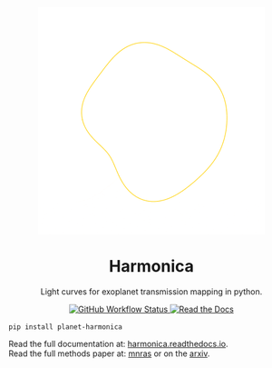<p align="center">
  <img src="/docs/source/images/transmission_string_animation_logo_small.gif" align="middle" width="400px" height="400px" alt="Harmonica"><br>
</p>

<h1 align="center">Harmonica</h1>
<p align="center">
  Light curves for exoplanet transmission mapping in python.
</p>

<p align="center">
  <a href="https://github.com/DavoGrant/ExoTiC-MIRI/actions/workflows/python-app.yml">
    <img alt="GitHub Workflow Status" src="https://github.com/DavoGrant/ExoTiC-MIRI/workflows/unittests/badge.svg">
  </a>
  <a href="https://exotic-miri.readthedocs.io/en/latest/?badge=latest">
    <img alt="Read the Docs" src="https://readthedocs.org/projects/exotic-miri/badge/?version=latest">
  </a>
</p>

```
pip install planet-harmonica
```

Read the full documentation at: [harmonica.readthedocs.io](https://harmonica.readthedocs.io).<br>
Read the full methods paper at: [mnras](https://link/to/mnras/paper) or on the [arxiv](https://link/to/arxiv/paper).<br>
